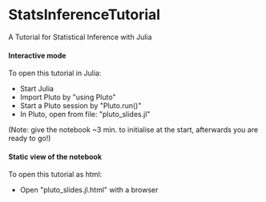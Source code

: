 # StatsInferenceTutorial
A Tutorial for Statistical Inference with Julia

#### Interactive mode
To open this tutorial in Julia:
- Start Julia
- Import Pluto by "using Pluto"
- Start a Pluto session by "Pluto.run()"
- In Pluto, open from file: "pluto_slides.jl"

(Note: give the notebook ~3 min. to initialise at the start, afterwards you are ready to go!)


#### Static view of the notebook
To open this tutorial as html:
- Open "pluto_slides.jl.html" with a browser
